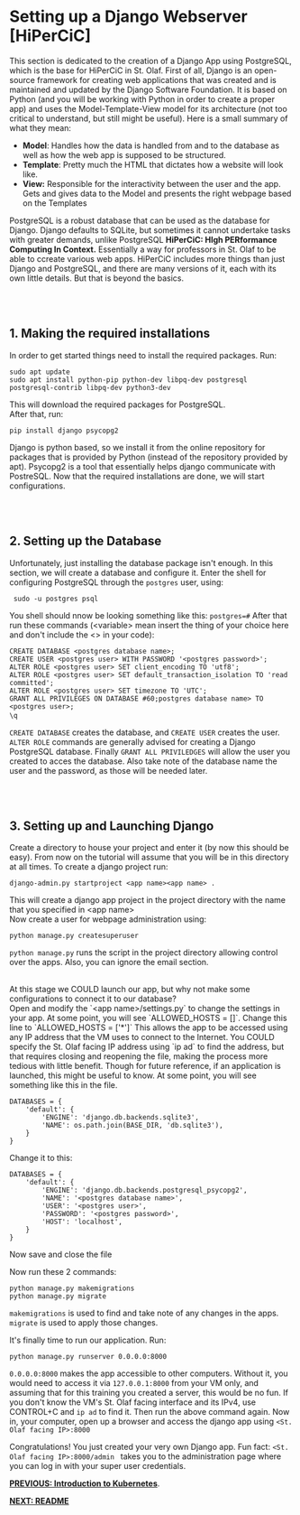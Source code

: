 <!---
<pre><code>    </code></pre> are used to create long code snipets that are to be executed or inserted
<br> leaves an empty line
&#60; and &#62; are used to show < and > respectively.
-->

# Setting up a Django Webserver [HiPerCiC]
This section is dedicated to the creation of a Django App using PostgreSQL, which is the base for HiPerCiC in St. Olaf.
First of all, Django is an open-source framework for creating web applications that was created and is maintained and updated by the Django Software Foundation. It is based on Python (and you will be working with Python in order to create a proper app) and uses the Model-Template-View model for its architecture (not too critical to understand, but still might be useful). Here is a small summary of what they mean:
* **Model**: Handles how the data is handled from and to the database as well as how the web app is supposed to be structured. 
* **Template**: Pretty much the HTML that dictates how a website will look like. 
* **View:** Responsible for the interactivity between the user and the app. Gets and gives data to the Model and presents the right webpage based on the Templates

PostgreSQL is a robust database that can be used as the database for Django. Django defaults to SQLite, but sometimes it cannot undertake tasks with greater demands, unlike PostgreSQL
**HiPerCiC: HIgh PERformance Computing In Context.** Essentially a way for professors in St. Olaf to be able to ccreate various web apps. HiPerCiC includes more things than just Django and PostgreSQL, and there are many versions of it, each with its own little details. But that is beyond the basics.

<br><br>

## 1. Making the required installations
In order to get started things need to install the required packages. Run:

<pre><code>sudo apt update
sudo apt install python-pip python-dev libpq-dev postgresql postgresql-contrib libpq-dev python3-dev</code></pre>

This will download the required packages for PostgreSQL.
<br>
After that, run:

<pre><code>pip install django psycopg2 </code></pre>

Django is python based, so we install it from the online repository for packages that is provided by Python (instead of the repository provided by apt). Psycopg2 is a tool that essentially helps django communicate with PostreSQL. 
Now that the required installations are done, we will start configurations.

<br><br>

## 2. Setting up the Database
Unfortunately, just installing the database package isn't enough. In this section, we will create a database and configure it.
Enter the shell for configuring PostgreSQL through the `postgres` user, using:

<pre><code> sudo -u postgres psql </code></pre>

You shell should nnow be looking something like this: `postgres=#`
After that run these commands (&#60;variable&#62; mean insert the thing of your choice here and don't include the <> in your code):

<pre><code>CREATE DATABASE &#60;postgres database name&#62;;
CREATE USER &#60;postgres user&#62; WITH PASSWORD '&#60;postgres password&#62;';
ALTER ROLE &#60;postgres user&#62; SET client_encoding TO 'utf8';
ALTER ROLE &#60;postgres user&#62; SET default_transaction_isolation TO 'read committed';
ALTER ROLE &#60;postgres user&#62; SET timezone TO 'UTC';
GRANT ALL PRIVILEGES ON DATABASE #60;postgres database name&#62; TO &#60;postgres user&#62;;
\q</code> </pre>

`CREATE DATABASE` creates the database, and `CREATE USER` creates the user. `ALTER ROLE` commands are generally advised for creating a Django PostgreSQL database. Finally `GRANT ALL PRIVILEDGES` will allow the user you created to acces the database. 
Also take note of the database name the user and the password, as those will be needed later.

<br><br>

## 3. Setting up and Launching Django 
Create a directory to house your project and enter it (by now this should be easy). From now on the tutorial will assume that you will be in this directory at all times.
To create a django project run:

<pre><code>django-admin.py startproject &#60;app name&#62;&#60;app name&#62; .</code></pre>

This will create a django app project in the project directory with the name that you specified in &#60;app name&#62;
<br>
Now create a user for webpage administration using:

<pre><code>python manage.py createsuperuser</code></pre>

`python manage.py` runs the script in the project directory allowing control over the apps. Also, you can ignore the email section.

<br>
At this stage we COULD launch our app, but why not make some configurations to connect it to our database?

<br>
Open and modify the `&#60;app name&#62;/settings.py` to change the settings in your app.
At some point, you will see `ALLOWED_HOSTS = []`. Change this line to `ALLOWED_HOSTS = ['*']`
This allows the app to be accessed using any IP address that the VM uses to connect to the Internet. You COULD specify the St. Olaf facing IP address using `ip ad` to find the address, but that requires closing and reopening the file, making the process more tedious with little benefit. Though for future reference, if an application is launched, this might be useful to know.
At some point, you will see something like this in the file.

<pre><code>DATABASES = {
    'default': {
        'ENGINE': 'django.db.backends.sqlite3',
        'NAME': os.path.join(BASE_DIR, 'db.sqlite3'),
    }
}</code></pre>

Change it to this:

<pre><code>DATABASES = {
    'default': {
        'ENGINE': 'django.db.backends.postgresql_psycopg2',
        'NAME': '&#60;postgres database name&#62;',
        'USER': '&#60;postgres user&#62;',
        'PASSWORD': '&#60;postgres password&#62;',
        'HOST': 'localhost',
    }
}</code></pre>

Now save and close the file
<br>

Now run these 2 commands:

<pre><code>python manage.py makemigrations
python manage.py migrate</code></pre>

`makemigrations` is used to find and take note of any changes in the apps. `migrate` is used to apply those changes.
<br>

It's finally time to run our application. Run:

<pre><code>python manage.py runserver 0.0.0.0:8000</pre></code>

`0.0.0.0:8000` makes the app accessible to other computers. Without it, you would need to access it via `127.0.0.1:8000` from your VM only, and assuming that for this training you created a server, this would be no fun. If you don't know the VM's St. Olaf facing interface and its IPv4, use CONTROL+C and `ip ad` to find it. Then run the above command again. Now in, your computer, open up a browser and access the django app using `<St. Olaf facing IP>:8000`
<br>

Congratulations! You just created your very own Django app. Fun fact: `<St. Olaf facing IP>:8000/admin ` takes you to the administration page where you can log in with your super user credentials.


[**PREVIOUS: Introduction to Kubernetes**](09_Kubernetes.md). 

[**NEXT: README**](README.md)
